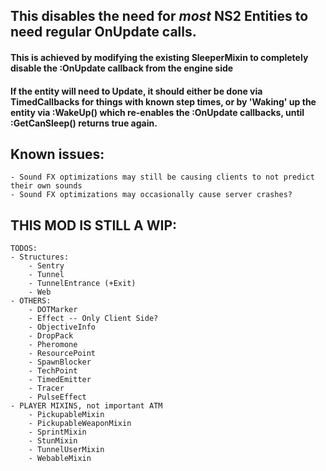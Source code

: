 ## This disables the need for *most* NS2 Entities to need regular OnUpdate calls.
#### This is achieved by modifying the existing SleeperMixin to completely disable the :OnUpdate callback from the engine side
#### If the entity will need to Update, it should either be done via TimedCallbacks for things with known step times, or by 'Waking' up the entity via :WakeUp() which re-enables the :OnUpdate callbacks, until :GetCanSleep() returns true again.

## Known issues:
	- Sound FX optimizations may still be causing clients to not predict their own sounds
	- Sound FX optimizations may occasionally cause server crashes?

## THIS MOD IS STILL A WIP:

	TODOS:
	- Structures:
		- Sentry
		- Tunnel
		- TunnelEntrance (+Exit)
		- Web
	- OTHERS:
		- DOTMarker
		- Effect -- Only Client Side?
		- ObjectiveInfo
		- DropPack
		- Pheromone
		- ResourcePoint
		- SpawnBlocker
		- TechPoint
		- TimedEmitter
		- Tracer
		- PulseEffect
	- PLAYER MIXINS, not important ATM
		- PickupableMixin
		- PickupableWeaponMixin
		- SprintMixin
		- StunMixin
		- TunnelUserMixin
		- WebableMixin
